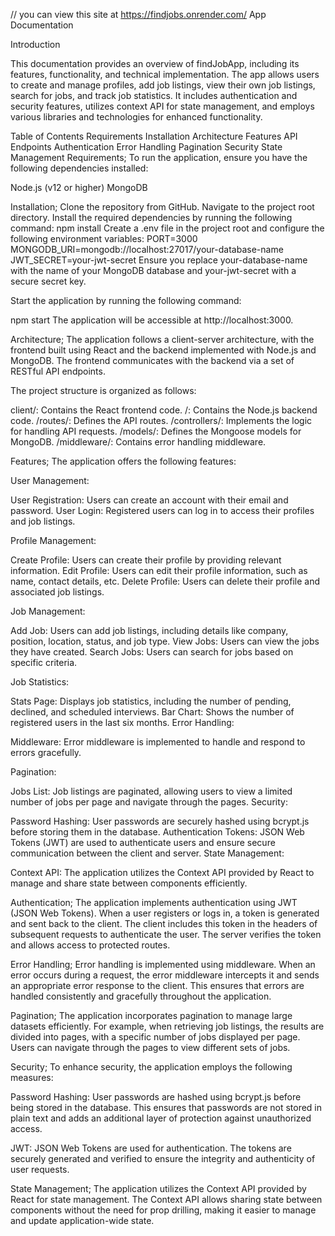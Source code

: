 // you can view this site at https://findjobs.onrender.com/
App Documentation

Introduction

This documentation provides an overview of findJobApp, including its features, functionality, and technical implementation.
The app allows users to create and manage profiles, add job listings, view their own job listings, search for jobs, and track job statistics.
It includes authentication and security features, utilizes context API for state management, and employs various libraries and technologies for enhanced functionality.

Table of Contents
Requirements
Installation
Architecture
Features
API Endpoints
Authentication
Error Handling
Pagination
Security
State Management
Requirements;
To run the application, ensure you have the following dependencies installed:

Node.js (v12 or higher)
MongoDB

Installation;
Clone the repository from GitHub.
Navigate to the project root directory.
Install the required dependencies by running the following command:
npm install
Create a .env file in the project root and configure the following environment variables:
PORT=3000
MONGODB_URI=mongodb://localhost:27017/your-database-name
JWT_SECRET=your-jwt-secret
Ensure you replace your-database-name with the name of your MongoDB database and your-jwt-secret with a secure secret key.

Start the application by running the following command:

npm start
The application will be accessible at http://localhost:3000.

Architecture;
The application follows a client-server architecture, with the frontend built using React and the backend implemented with Node.js and MongoDB.
The frontend communicates with the backend via a set of RESTful API endpoints.

The project structure is organized as follows:

client/: Contains the React frontend code.
/: Contains the Node.js backend code.
/routes/: Defines the API routes.
/controllers/: Implements the logic for handling API requests.
/models/: Defines the Mongoose models for MongoDB.
/middleware/: Contains error handling middleware.

Features;
The application offers the following features:

User Management:

User Registration: Users can create an account with their email and password.
User Login: Registered users can log in to access their profiles and job listings.

Profile Management:

Create Profile: Users can create their profile by providing relevant information.
Edit Profile: Users can edit their profile information, such as name, contact details, etc.
Delete Profile: Users can delete their profile and associated job listings.

Job Management:

Add Job: Users can add job listings, including details like company, position, location, status, and job type.
View Jobs: Users can view the jobs they have created.
Search Jobs: Users can search for jobs based on specific criteria.

Job Statistics:

Stats Page: Displays job statistics, including the number of pending, declined, and scheduled interviews.
Bar Chart: Shows the number of registered users in the last six months.
Error Handling:

Middleware: Error middleware is implemented to handle and respond to errors gracefully.

Pagination:

Jobs List: Job listings are paginated, allowing users to view a limited number of jobs per page and navigate through the pages.
Security:

Password Hashing: User passwords are securely hashed using bcrypt.js before storing them in the database.
Authentication Tokens: JSON Web Tokens (JWT) are used to authenticate users and ensure secure communication between the client and server.
State Management:

Context API: The application utilizes the Context API provided by React to manage and share state between components efficiently.

Authentication;
The application implements authentication using JWT (JSON Web Tokens). When a user registers or logs in, a token is generated and sent back to the client.
The client includes this token in the headers of subsequent requests to authenticate the user. The server verifies the token and allows access to protected routes.

Error Handling;
Error handling is implemented using middleware. When an error occurs during a request, the error middleware intercepts it and 
sends an appropriate error response to the client. This ensures that errors are handled consistently and gracefully throughout the application.

Pagination;
The application incorporates pagination to manage large datasets efficiently. For example, when retrieving job listings, the results are divided into pages,
with a specific number of jobs displayed per page. Users can navigate through the pages to view different sets of jobs.

Security;
To enhance security, the application employs the following measures:

Password Hashing: User passwords are hashed using bcrypt.js before being stored in the database. This ensures that passwords are not stored
in plain text and adds an additional layer of protection against unauthorized access.

JWT: JSON Web Tokens are used for authentication. The tokens are securely generated and verified to ensure the integrity and authenticity of user requests.

State Management;
The application utilizes the Context API provided by React for state management. The Context API allows sharing state between components without the need for prop drilling,
making it easier to manage and update application-wide state.


